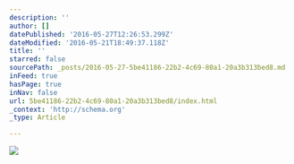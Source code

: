 ```yaml
---
description: ''
author: []
datePublished: '2016-05-27T12:26:53.299Z'
dateModified: '2016-05-21T18:49:37.118Z'
title: ''
starred: false
sourcePath: _posts/2016-05-27-5be41186-22b2-4c69-80a1-20a3b313bed8.md
inFeed: true
hasPage: true
inNav: false
url: 5be41186-22b2-4c69-80a1-20a3b313bed8/index.html
_context: 'http://schema.org'
_type: Article

---
```

![](https://the-grid-user-content.s3-us-west-2.amazonaws.com/8d0cbd84-0a6a-4cc4-8bf0-be3d904be00f.jpg)